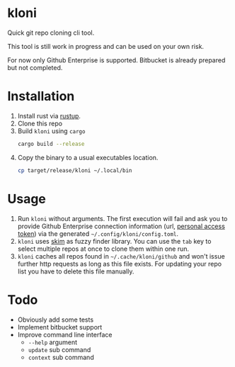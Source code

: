 # kloni

Quick git repo cloning cli tool.

This tool is still work in progress and can be used on your own risk.

For now only Github Enterprise is supported. Bitbucket is already prepared but not completed.

# Installation

1. Install rust via [rustup](https://rustup.rs/).
1. Clone this repo
1. Build `kloni` using `cargo`
    ```bash
    cargo build --release
    ```
1. Copy the binary to a usual executables location.
    ```bash
    cp target/release/kloni ~/.local/bin
    ```

# Usage

1. Run `kloni` without arguments. The first execution will fail and ask you to provide Github Enterprise connection information (url, [personal access token](https://docs.github.com/de/authentication/keeping-your-account-and-data-secure/creating-a-personal-access-token)) via the generated `~/.config/kloni/config.toml`.
1. `kloni` uses [skim](https://github.com/lotabout/skim) as fuzzy finder library. You can use the `tab` key to select multiple repos at once to clone them within one run.
1. `kloni` caches all repos found in `~/.cache/kloni/github` and won't issue further http requests as long as this file exists. For updating your repo list you have to delete this file manually.


# Todo

* Obviously add some tests
* Implement bitbucket support
* Improve command line interface
  * `--help` argument
  * `update` sub command
  * `context` sub command